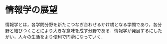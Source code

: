 # 情報学の展望

情報学とは，各学問分野を新たにつなぎ合わせるかけ橋となる学問であり，各分野と結びつくことにより大きな意味を成す分野である．情報学が発展するにしたがい，人々の生活をより便利で円滑になっていく．
